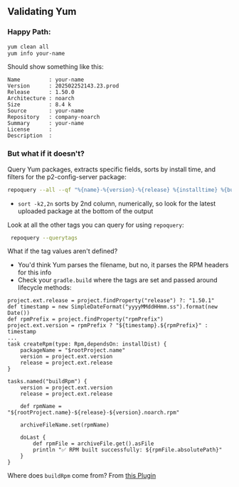 ## Validating Yum

### Happy Path:

```bash
yum clean all
yum info your-name
```

Should show something like this:

```
Name         : your-name
Version      : 202502252143.23.prod
Release      : 1.50.0
Architecture : noarch
Size         : 8.4 k
Source       : your-name
Repository   : company-noarch
Summary      : your-name
License      :
Description  :
```

### But what if it doesn't?

Query Yum packages, extracts specific fields, sorts by install time, and filters for the p2-config-server package:

```bash
repoquery --all --qf "%{name}-%{version}-%{release} %{installtime} %{buildtime}" | sort -k2,2n | grep p2-config-server
```

- `sort -k2,2n` sorts by 2nd column, numerically, so look for the latest uploaded package at the bottom of the output

Look at all the other tags you can query for using `repoquery`:

```bash
 repoquery --querytags
```

What if the tag values aren't defined?
- You'd think Yum parses the filename, but no, it parses the RPM headers for this info
- Check your `gradle.build` where the tags are set and passed around lifecycle methods:

```
project.ext.release = project.findProperty("release") ?: "1.50.1"
def timestamp = new SimpleDateFormat("yyyyMMddHHmm.ss").format(new Date())
def rpmPrefix = project.findProperty("rpmPrefix")
project.ext.version = rpmPrefix ? "${timestamp}.${rpmPrefix}" : timestamp
...
task createRpm(type: Rpm,dependsOn: installDist) {
    packageName = "$rootProject.name"
    version = project.ext.version
    release = project.ext.release
}

tasks.named("buildRpm") {
    version = project.ext.version
    release = project.ext.release

    def rpmName = "${rootProject.name}-${release}-${version}.noarch.rpm"

    archiveFileName.set(rpmName)

    doLast {
        def rpmFile = archiveFile.get().asFile
        println "✅ RPM built successfully: ${rpmFile.absolutePath}"
    }
}
```

Where does `buildRpm` come from?
From [this Plugin](https://github.com/nebula-plugins/gradle-ospackage-plugin/wiki/RPM-Plugin)
